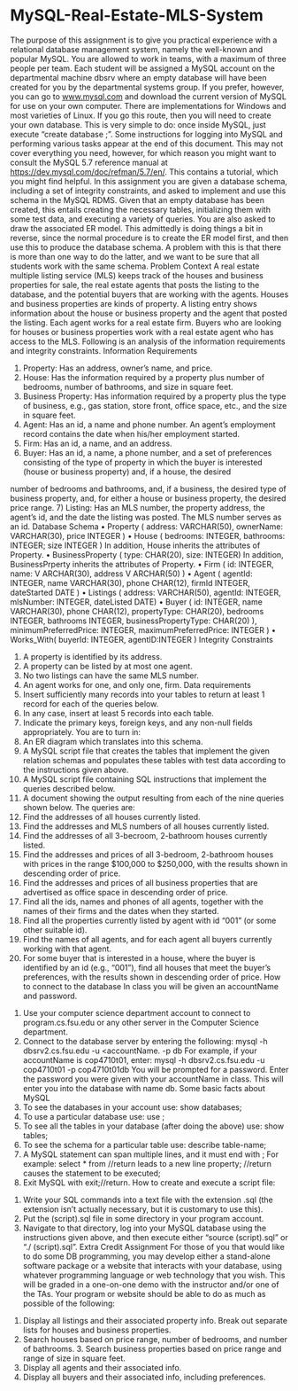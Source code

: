 # MySQL-Real-Estate-MLS-System

The purpose of this assignment is to give you practical experience with a relational database management system, namely the well-known and popular MySQL. You are allowed to work in teams, with a maximum of three people per team.
Each student will be assigned a MySQL account on the departmental machine dbsrv where an empty database will have been created for you by the departmental systems group. If you prefer, however, you can go to www.mysql.com and download the current version of MySQL for use on your own computer. There are implementations for Windows and most varieties of Linux. If you go this route, then you will need to create your own database. This is very simple to do: once inside MySQL, just execute “create database <databasename>;”. Some instructions for logging into MySQL and performing various tasks appear at the end of this document. This may not cover everything you need, however, for which reason you might want to consult the MySQL 5.7 reference manual at https://dev.mysql.com/doc/refman/5.7/en/. This contains a tutorial, which you might find helpful.
In this assignment you are given a database schema, including a set of integrity constraints, and asked to implement and use this schema in the MySQL RDMS. Given that an empty database has been created, this entails creating the necessary tables, initializing them with some test data, and executing a variety of queries.
You are also asked to draw the associated ER model. This admittedly is doing things a bit in reverse, since the normal procedure is to create the ER model first, and then use this to produce the database schema. A problem with this is that there is more than one way to do the latter, and we want to be sure that all students work with the same schema.
Problem Context
A real estate multiple listing service (MLS) keeps track of the houses and business properties for sale, the real estate agents that posts the listing to the database, and the potential buyers that are working with the agents. Houses and business properties are kinds of property. A listing entry shows information about the house or business property and the agent that posted the listing. Each agent works for a real estate firm. Buyers who are looking for houses or business properties work with a real estate agent who has access to the MLS. Following is an analysis of the information requirements and integrity constraints.
Information Requirements
1) Property: Has an address, owner’s name, and price.
2) House: Has the information required by a property plus number of bedrooms, number of
bathrooms, and size in square feet.
3) Business Property: Has information required by a property plus the type of business, e.g., gas
station, store front, office space, etc., and the size in square feet.
4) Agent: Has an id, a name and phone number. An agent’s employment record contains the date
when his/her employment started.
5) Firm: Has an id, a name, and an address.
6) Buyer: Has an id, a name, a phone number, and a set of preferences consisting of the type of
property in which the buyer is interested (house or business property) and, if a house, the desired
 
number of bedrooms and bathrooms, and, if a business, the desired type of business property, and,
for either a house or business property, the desired price range.
7) Listing: Has an MLS number, the property address, the agent’s id, and the date the listing was
posted. The MLS number serves as an id.
Database Schema
• Property ( address: VARCHAR(50), ownerName: VARCHAR(30), price INTEGER )
• House ( bedrooms: INTEGER, bathrooms: INTEGER; size INTEGER )
In addition, House inherits the attributes of Property.
• BusinessProperty ( type: CHAR(20), size: INTEGER)
In addition, BusinessPrperty inherits the attributes of Property.
• Firm ( id: INTEGER, name: V ARCHAR(30), address V ARCHAR(50) )
• Agent ( agentId: INTEGER, name VARCHAR(30), phone CHAR(12), firmId INTEGER,
dateStarted DATE )
• Listings ( address: VARCHAR(50), agentId: INTEGER, mlsNumber: INTEGER, dateListed
DATE)
• Buyer ( id: INTEGER, name VARCHAR(30), phone CHAR(12), propertyType: CHAR(20),
bedrooms INTEGER, bathrooms INTEGER, businessPropertyType: CHAR(20) ),
minimumPreferredPrice: INTEGER, maximumPreferredPrice: INTEGER )
• Works_With( buyerId: INTEGER, agentID:INTEGER )
Integrity Constraints
1) A property is identified by its address.
2) A property can be listed by at most one agent.
3) No two listings can have the same MLS number.
4) An agent works for one, and only one, firm.
Data requirements
1) Insert sufficiently many records into your tables to return at least 1 record for each of the queries below.
2) In any case, insert at least 5 records into each table.
3) Indicate the primary keys, foreign keys, and any non-null fields appropriately.
You are to turn in:
1) An ER diagram which translates into this schema.
2) A MySQL script file that creates the tables that implement the given relation schemas and
populates these tables with test data according to the instructions given above.
3) A MySQL script file containing SQL instructions that implement the queries described below.
4) A document showing the output resulting from each of the nine queries shown below.
The queries are:
1) Find the addresses of all houses currently listed.
2) Find the addresses and MLS numbers of all houses currently listed.
3) Find the addresses of all 3-becroom, 2-bathroom houses currently listed.
4) Find the addresses and prices of all 3-bedroom, 2-bathroom houses with prices in the range
$100,000 to $250,000, with the results shown in descending order of price.
5) Find the addresses and prices of all business properties that are advertised as office space in
descending order of price.
6) Find all the ids, names and phones of all agents, together with the names of their firms and the
dates when they started.
7) Find all the properties currently listed by agent with id “001” (or some other suitable id).
8) Find the names of all agents, and for each agent all buyers currently working with that agent.
9) For some buyer that is interested in a house, where the buyer is identified by an id (e.g., “001”),
find all houses that meet the buyer’s preferences, with the results shown in descending order of price.
How to connect to the database
In class you will be given an accountName and password.
1. Use your computer science department account to connect to program.cs.fsu.edu or any other server in the Computer Science department.
2. Connect to the database server by entering the following:
mysql -h dbsrv2.cs.fsu.edu -u <accountName. -p <accountName>db
For example, if your accountName is cop4710t01, enter:
mysql -h dbsrv2.cs.fsu.edu -u cop4710t01 -p cop4710t01db
You will be prompted for a password. Enter the password you were given with your accountName in class. This will enter you into the database with name <accountName>db.
Some basic facts about MySQL
1. To see the databases in your account use: show databases;
2. To use a particular database use: use <database-name>;
3. To see all the tables in your database (after doing the above) use: show tables;
4. To see the schema for a particular table use:
describe table-name;
5. A MySQL statement can span multiple lines, and it must end with ;
For example:
select * from //return leads to a new line
property; //return causes the statement to be executed;
6. Exit MySQL with exit;//return.
How to create and execute a script file:
1) Write your SQL commands into a text file with the extension .sql (the extension isn’t actually necessary, but it is customary to use this).
2) Put the (script).sql file in some directory in your program account.
3) Navigate to that directory, log into your MySQL database using the instructions given above, and
then execute either “source (script).sql” or “./ (script).sql”.
Extra Credit Assignment
For those of you that would like to do some DB programming, you may develop either a stand-alone software package or a website that interacts with your database, using whatever programming language or web technology that you wish. This will be graded in a one-on-one demo with the instructor and/or one of the TAs. Your program or website should be able to do as much as possible of the following:
1. Display all listings and their associated property info. Break out separate lists for houses and business properties.
2. Search houses based on price range, number of bedrooms, and number of bathrooms. 3. Search business properties based on price range and range of size in square feet.
4. Display all agents and their associated info.
5. Display all buyers and their associated info, including preferences.
